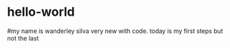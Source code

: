 # hello-world
#my name is wanderley silva  very new with code. today is my first steps but not the last
